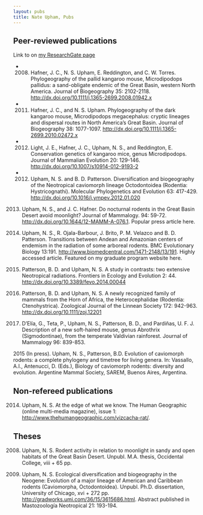```yaml
---
layout: pubs
title: Nate Upham, Pubs
---
```


## Peer-reviewed publications
Link to on [my ResearchGate page](https://www.researchgate.net/profile/Nathan_Upham/publications)

- 2008. Hafner, J. C., N. S. Upham, E. Reddington, and C. W. Torres. Phylogeography of the pallid kangaroo mouse, Microdipodops pallidus: a sand-obligate endemic of the Great Basin, western North America. Journal of Biogeography 35: 2102-2118. http://dx.doi.org/10.1111/j.1365-2699.2008.01942.x

- 2011. Hafner, J. C., and N. S. Upham. Phylogeography of the dark kangaroo mouse, Microdipodops megacephalus: cryptic lineages and dispersal routes in North America’s Great Basin. Journal of Biogeography 38: 1077-1097. http://dx.doi.org/10.1111/j.1365-2699.2010.02472.x

- 2012. Light, J. E., Hafner, J. C., Upham, N. S., and Reddington, E. Conservation genetics of kangaroo mice, genus Microdipodops. Journal of Mammalian Evolution 20: 129-146. http://dx.doi.org/10.1007/s10914-012-9193-2 

- 2012. Upham, N. S. and B. D. Patterson. Diversification and biogeography of the Neotropical caviomorph lineage Octodontoidea (Rodentia: Hystricognathi). Molecular Phylogenetics and Evolution 63: 417-429. http://dx.doi.org/10.1016/j.ympev.2012.01.020 

2013. Upham, N. S., and J. C. Hafner. Do nocturnal rodents in the Great Basin Desert avoid moonlight? Journal of Mammalogy. 94: 59-72. http://dx.doi.org/10.1644/12-MAMM-A-076.1. Popular press article here.

2013. Upham, N. S., R. Ojala-Barbour, J. Brito, P. M. Velazco and B. D. Patterson. Transitions between Andean and Amazonian centers of endemism in the radiation of some arboreal rodents. BMC Evolutionary Biology 13:191. http://www.biomedcentral.com/1471-2148/13/191. Highly accessed article. Featured on my graduate program website here.

2014. Patterson, B. D. and Upham, N. S. A study in contrasts: two extensive Neotropical radiations. Frontiers in Ecology and Evolution 2: 44. http://dx.doi.org/10.3389/fevo.2014.00044 

2014. Patterson, B. D. and Upham, N. S. A newly recognized family of mammals from the Horn of Africa, the Heterocephalidae (Rodentia: Ctenohystrica). Zoological Journal of the Linnean Society 172: 942-963. http://dx.doi.org/10.1111/zoj.12201 

2015. D’Elía, G., Teta, P., Upham, N. S., Patterson, B. D., and Pardiñas, U. F. J. Description of a new soft-haired mouse, genus Abrothrix (Sigmodontinae), from the temperate Valdivian rainforest. Journal of Mammalogy 96: 839-853.

2015 (In press). Upham, N. S., Patterson, B.D. Evolution of caviomorph rodents: a complete phylogeny and timetree for living genera. In: Vassallo, A.I., Antenucci, D. (Eds.), Biology of caviomorph rodents: diversity and evolution. Argentine Mammal Society, SAREM, Buenos Aires, Argentina.

## Non-refereed publications
2014. Upham, N. S. At the edge of what we know. The Human Geographic (online multi-media magazine), issue 1: http://www.thehumangeographic.com/vizcacha-rat/.

## Theses
2008. Upham, N. S. Rodent activity in relation to moonlight in sandy and open habitats of the Great Basin Desert. Unpubl. M.A. thesis, Occidental College, viii + 65 pp.

2014. Upham, N. S. Ecological diversification and biogeography in the Neogene: Evolution of a major lineage of American and Caribbean rodents (Caviomorpha, Octodontoidea). Unpubl. Ph.D. dissertation, University of Chicago, xvi + 272 pp. http://gradworks.umi.com/36/15/3615686.html. Abstract published in Mastozoología Neotropical 21: 193-194.
